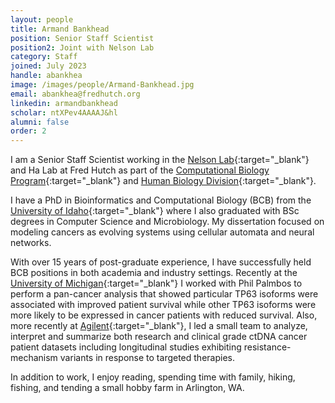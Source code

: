 ```yaml
---
layout: people
title: Armand Bankhead
position: Senior Staff Scientist
position2: Joint with Nelson Lab
category: Staff
joined: July 2023
handle: abankhea
image: /images/people/Armand-Bankhead.jpg
email: abankhea@fredhutch.org
linkedin: armandbankhead
scholar: ntXPev4AAAAJ&hl
alumni: false
order: 2
---
```



I am a Senior Staff Scientist working in the [Nelson Lab](https://research.fredhutch.org/peternelson/en.html){:target="_blank"} and Ha Lab at Fred Hutch as part of the [Computational Biology Program](http://www.fredhutch.org/en/labs/phs/projects/herbold-computational-biology-program.html){:target="_blank"} and [Human Biology Division](https://www.fredhutch.org/en/research/divisions/human-biology-division.html){:target="_blank"}.

I have a PhD in Bioinformatics and Computational Biology (BCB) from the [University of Idaho](https://www.uidaho.edu/){:target="_blank"} where I also graduated with BSc degrees in Computer Science and Microbiology.  My dissertation focused on modeling cancers as evolving systems using cellular automata and neural networks.

With over 15 years of post-graduate experience, I have successfully held BCB positions in both academia and industry settings.  Recently at the [University of Michigan](https://umich.edu/){:target="_blank"} I worked with Phil Palmbos to perform a pan-cancer analysis that showed particular TP63 isoforms were associated with improved patient survival while other TP63 isoforms were more likely to be expressed in cancer patients with reduced survival.  Also, more recently at [Agilent](https://www.resolutionbio.com/){:target="_blank"}, I led a small team to analyze, interpret and summarize both research and clinical grade ctDNA cancer patient datasets including longitudinal studies exhibiting resistance-mechanism variants in response to targeted therapies.

In addition to work, I enjoy reading, spending time with family, hiking, fishing, and tending a small hobby farm in Arlington, WA.  
